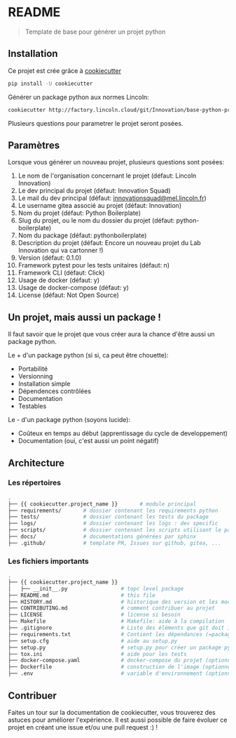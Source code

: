 README
======

> Template de base pour générer un projet python

## Installation

Ce projet est crée grâce à [cookiecutter](https://cookiecutter.readthedocs.io/en/latest/)

```bash
pip install -U cookiecutter
```

Générer un package python aux normes Lincoln:

```bash
cookiecutter http://factory.lincoln.cloud/git/Innovation/base-python-project
```

Plusieurs questions pour parametrer le projet seront posées.


## Paramètres

Lorsque vous générer un nouveau projet, plusieurs questions sont posées:

1. Le nom de l'organisation concernant le projet (défaut: Lincoln Innovation)
2. Le dev principal du projet (défaut: Innovation Squad)
3. Le mail du dev principal (défaut: innovationsquad@mel.lincoln.fr)
4. Le username gitea associé au projet (défaut: Innovation)
5. Nom du projet (défaut: Python Boilerplate)
6. Slug du projet, ou le nom du dossier du projet (défaut: python-boilerplate)
7. Nom du package (défaut: pythonboilerplate)
8. Description du projet (défaut: Encore un nouveau projet du Lab Innovation qui va cartonner !)
9. Version (défaut: 0.1.0)
10. Framework pytest pour les tests unitaires (défaut: n)
11. Framework CLI (défaut: Click)
12. Usage de docker (défaut: y)
13. Usage de docker-compose (défaut: y)
14. License (défaut: Not Open Source)


## Un projet, mais aussi un package !

Il faut savoir que le projet que vous créer aura la chance d'être aussi un package python.

Le + d'un package python (si si, ca peut être chouette):

* Portabilité
* Versionning
* Installation simple
* Dépendences contrôlées
* Documentation
* Testables

Le - d'un package python (soyons lucide):

* Coûteux en temps au début (apprentissage du cycle de developpement)
* Documentation (oui, c'est aussi un point négatif)


## Architecture

### Les répertoires

```bash
.
├── {{ cookiecutter.project_name }}       # module principal
├── requirements/       # dossier contenant les requirements python
├── tests/              # dossier contenant les tests du package
├── logs/               # dossier contenant les logs : dev specific
├── scripts/            # dossier contenant les scripts utilisant le package
├── docs/               # documentations générées par sphinx
├── .github/            # template PR, Issues sur github, gitea, ...
```

### Les fichiers importants

```bash
.
├── {{ cookiecutter.project_name }}
│   ├── __init__.py                 # topc level package
├── README.md                       # this file
├── HISTORY.md                      # historique des version et les modifications
├── CONTRIBUTING.md                 # comment contribuer au projet
├── LICENSE                         # license si besoin
├── Makefile                        # Makefile: aide à la compilation
├── .gitignore                      # Liste des éléments que git doit ignorer lors du commit
├── requirements.txt                # Contient les dépendances (=packages) pyhton du projet
├── setup.cfg                       # aide au setup.py
├── setup.py                        # setup.py pour créer un package python
├── tox.ini                         # aide pour les tests
├── docker-compose.yaml             # docker-compose du projet (optionnel)
├── Dockerfile                      # construction de l'image (optionnel)
├── .env                            # variable d'environnement (optionnel)
```

## Contribuer

Faites un tour sur la documentation de cookiecutter, vous trouverez des astuces pour améliorer l'expérience.
Il est aussi possible de faire évoluer ce projet en créant une issue et/ou une pull request :) !
